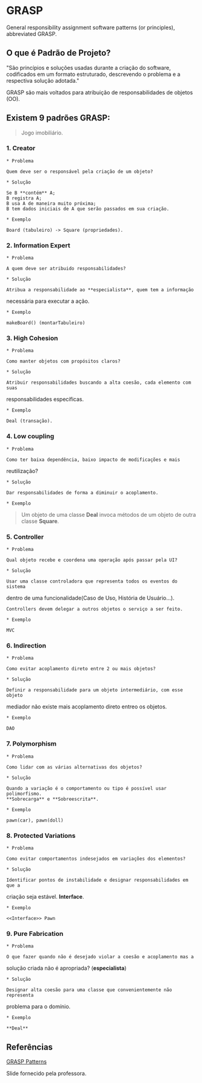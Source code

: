 # GRASP

General responsibility assignment software patterns (or principles), 
abbreviated GRASP.

## O que é Padrão de Projeto?

"São princípios e soluções usadas durante a criação do software, codificados
em um formato estruturado, descrevendo o problema e a respectiva solução
adotada."

GRASP são mais voltados para atribuição de responsabilidades de objetos (OO).

## Existem 9 padrões GRASP:

> Jogo imobiliário.

### 1. Creator

	* Problema

	Quem deve ser o responsável pela criação de um objeto?

	* Solução

	Se B **contém** A;
	B registra A;
	B usa A de maneira muito próxima;
	B tem dados iniciais de A que serão passados em sua criação.

	* Exemplo

	Board (tabuleiro) -> Square (propriedades).
	
### 2. Information Expert

	* Problema
	
	A quem deve ser atribuido responsabilidades?

	* Solução

	Atribua a responsabilidade ao **especialista**, quem tem a informação
necessária para executar a ação.

	* Exemplo

	makeBoard() (montarTabuleiro)

### 3. High Cohesion 

	* Problema

	Como manter objetos com propósitos claros?

	* Solução

	Atribuir responsabilidades buscando a alta coesão, cada elemento com suas
responsabilidades específicas.

	* Exemplo

	Deal (transação).

### 4. Low coupling

	* Problema

	Como ter baixa dependência, baixo impacto de modificações e mais 
reutilização?

	* Solução

	Dar responsabilidades de forma a diminuir o acoplamento.

	* Exemplo

> Um objeto de uma classe **Deal** invoca métodos de um objeto de outra classe **Square**.

### 5. Controller

	* Problema

	Qual objeto recebe e coordena uma operação após passar pela UI?

	* Solução

	Usar uma classe controladora que representa todos os eventos do sistema 
dentro de uma funcionalidade(Caso de Uso, História de Usuário...).
	
	Controllers devem delegar a outros objetos o serviço a ser feito.

	* Exemplo

	MVC

### 6. Indirection

	* Problema

	Como evitar acoplamento direto entre 2 ou mais objetos?

	* Solução

	Definir a responsabilidade para um objeto intermediário, com esse objeto
mediador não existe mais acoplamento direto entreo os objetos.

	* Exemplo

	DAO	

### 7. Polymorphism

	* Problema

	Como lidar com as várias alternativas dos objetos?

	* Solução

	Quando a variação é o comportamento ou tipo é possível usar polimorfismo.
	**Sobrecarga** e **Sobreescrita**.

	* Exemplo

	pawn(car), pawn(doll)

### 8. Protected Variations

	* Problema

	Como evitar comportamentos indesejados em variações dos elementos?

	* Solução

	Identificar pontos de instabilidade e designar responsabilidades em que a
criação seja estável. **Interface**.

	* Exemplo

	<<Interface>> Pawn

### 9. Pure Fabrication

	* Problema
	
	O que fazer quando não é desejado violar a coesão e acoplamento mas a 
solução criada não é apropriada? (**especialista**)

	* Solução

	Designar alta coesão para uma classe que convenientemente não representa
problema para o domínio.

	* Exemplo

	**Deal**


## Referências

[GRASP Patterns](https://www.google.com.br/url?sa=t&rct=j&q=&esrc=s&source=web&cd=4&ved=0ahUKEwi55oHxrZHTAhUBNJAKHYcBApgQFgg5MAM&url=https%3A%2F%2Fwww.cs.colorado.edu%2F~kena%2Fclasses%2F5448%2Ff12%2Fpresentation-materials%2Fduncan.pdf&usg=AFQjCNGvjZdE_Aw_4nopKvFf3enXCRb31g&sig2=M8Y1-qwOpWSeYTHgSRYm0w)

Slide fornecido pela professora.
